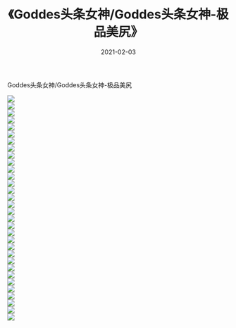 ﻿---
layout: post
title:  《Goddes头条女神/Goddes头条女神-极品美尻》
date:   2021-02-03
img: http://pic.660000.xyz/1:/网络美图/2021/Goddes头条女神/Goddes头条女神-极品美尻/000.jpg
categories: [美女, 清纯, 唯美]
---

Goddes头条女神/Goddes头条女神-极品美尻

 ![](http://pic.660000.xyz/1:/网络美图/2021/Goddes头条女神/Goddes头条女神-极品美尻/001.jpg) <br>![](http://pic.660000.xyz/1:/网络美图/2021/Goddes头条女神/Goddes头条女神-极品美尻/002.jpg) <br>![](http://pic.660000.xyz/1:/网络美图/2021/Goddes头条女神/Goddes头条女神-极品美尻/003.jpg) <br>![](http://pic.660000.xyz/1:/网络美图/2021/Goddes头条女神/Goddes头条女神-极品美尻/004.jpg) <br>![](http://pic.660000.xyz/1:/网络美图/2021/Goddes头条女神/Goddes头条女神-极品美尻/005.jpg) <br>![](http://pic.660000.xyz/1:/网络美图/2021/Goddes头条女神/Goddes头条女神-极品美尻/006.jpg) <br>![](http://pic.660000.xyz/1:/网络美图/2021/Goddes头条女神/Goddes头条女神-极品美尻/007.jpg) <br>![](http://pic.660000.xyz/1:/网络美图/2021/Goddes头条女神/Goddes头条女神-极品美尻/008.jpg) <br>![](http://pic.660000.xyz/1:/网络美图/2021/Goddes头条女神/Goddes头条女神-极品美尻/009.jpg) <br>![](http://pic.660000.xyz/1:/网络美图/2021/Goddes头条女神/Goddes头条女神-极品美尻/010.jpg) <br>![](http://pic.660000.xyz/1:/网络美图/2021/Goddes头条女神/Goddes头条女神-极品美尻/011.jpg) <br>![](http://pic.660000.xyz/1:/网络美图/2021/Goddes头条女神/Goddes头条女神-极品美尻/012.jpg) <br>![](http://pic.660000.xyz/1:/网络美图/2021/Goddes头条女神/Goddes头条女神-极品美尻/013.jpg) <br>![](http://pic.660000.xyz/1:/网络美图/2021/Goddes头条女神/Goddes头条女神-极品美尻/014.jpg) <br>![](http://pic.660000.xyz/1:/网络美图/2021/Goddes头条女神/Goddes头条女神-极品美尻/015.jpg) <br>![](http://pic.660000.xyz/1:/网络美图/2021/Goddes头条女神/Goddes头条女神-极品美尻/016.jpg) <br>![](http://pic.660000.xyz/1:/网络美图/2021/Goddes头条女神/Goddes头条女神-极品美尻/017.jpg) <br>![](http://pic.660000.xyz/1:/网络美图/2021/Goddes头条女神/Goddes头条女神-极品美尻/018.jpg) <br>![](http://pic.660000.xyz/1:/网络美图/2021/Goddes头条女神/Goddes头条女神-极品美尻/019.jpg) <br>![](http://pic.660000.xyz/1:/网络美图/2021/Goddes头条女神/Goddes头条女神-极品美尻/020.jpg) <br>![](http://pic.660000.xyz/1:/网络美图/2021/Goddes头条女神/Goddes头条女神-极品美尻/021.jpg) <br>![](http://pic.660000.xyz/1:/网络美图/2021/Goddes头条女神/Goddes头条女神-极品美尻/022.jpg) <br>![](http://pic.660000.xyz/1:/网络美图/2021/Goddes头条女神/Goddes头条女神-极品美尻/023.jpg) <br>![](http://pic.660000.xyz/1:/网络美图/2021/Goddes头条女神/Goddes头条女神-极品美尻/024.jpg) <br>![](http://pic.660000.xyz/1:/网络美图/2021/Goddes头条女神/Goddes头条女神-极品美尻/025.jpg) <br>![](http://pic.660000.xyz/1:/网络美图/2021/Goddes头条女神/Goddes头条女神-极品美尻/026.jpg) <br>![](http://pic.660000.xyz/1:/网络美图/2021/Goddes头条女神/Goddes头条女神-极品美尻/027.jpg) <br>![](http://pic.660000.xyz/1:/网络美图/2021/Goddes头条女神/Goddes头条女神-极品美尻/028.jpg) <br>![](http://pic.660000.xyz/1:/网络美图/2021/Goddes头条女神/Goddes头条女神-极品美尻/029.jpg) <br>![](http://pic.660000.xyz/1:/网络美图/2021/Goddes头条女神/Goddes头条女神-极品美尻/030.jpg) <br>![](http://pic.660000.xyz/1:/网络美图/2021/Goddes头条女神/Goddes头条女神-极品美尻/031.jpg) <br>![](http://pic.660000.xyz/1:/网络美图/2021/Goddes头条女神/Goddes头条女神-极品美尻/032.jpg) <br>